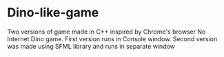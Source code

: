 # Dino-like-game
Two versions of game made in C++ inspired by Chrome's browser No Internet Dino game. First version runs in Console window. Second version was made using SFML library and runs in separate window
